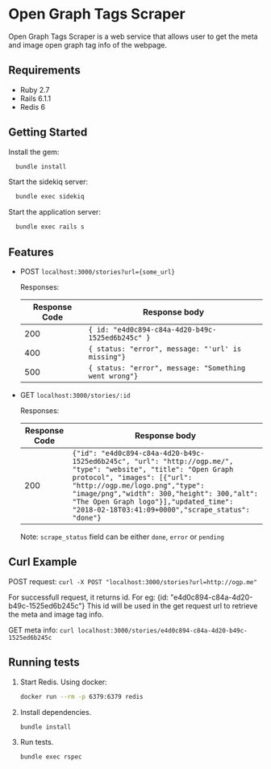 # Open Graph Tags Scraper

Open Graph Tags Scraper is a web service that allows user to get the meta and image open graph tag info of the webpage.

## Requirements

* Ruby 2.7
* Rails 6.1.1
* Redis 6

## Getting Started

Install the gem:

```bash
  bundle install
```

Start the sidekiq server:

```bash
  bundle exec sidekiq
```

Start the application server:

```bash
  bundle exec rails s
```

## Features

* POST `localhost:3000/stories?url={some_url}`

  Responses:

  | Response Code | Response body|
  |---------------|--------------|
  | 200 | `{ id: "e4d0c894-c84a-4d20-b49c-1525ed6b245c" }`|
  | 400 | `{ status: "error", message: "'url' is missing"}`|
  | 500 | `{ status: "error", message: "Something went wrong"}`|

* GET `localhost:3000/stories/:id`

  Responses:

  | Response Code | Response body|
  |---------------|--------------|
  | 200 | `{"id": "e4d0c894-c84a-4d20-b49c-1525ed6b245c", "url": "http://ogp.me/", "type": "website", "title": "Open Graph protocol", "images": [{"url": "http://ogp.me/logo.png","type": "image/png","width": 300,"height": 300,"alt": "The Open Graph logo"}],"updated_time": "2018-02-18T03:41:09+0000","scrape_status": "done"}`|

  Note: 
 `scrape_status` field can be either `done`, `error` or `pending`

## Curl Example

POST request:
`curl -X POST "localhost:3000/stories?url=http://ogp.me"`

For successfull request, it returns id.
For eg: {id: "e4d0c894-c84a-4d20-b49c-1525ed6b245c"}
This id will be used in the get request url to retrieve the meta and image tag info.

GET meta info:
`curl localhost:3000/stories/e4d0c894-c84a-4d20-b49c-1525ed6b245c`

## Running tests
1. Start Redis.
  Using docker: 
   ```bash
   docker run --rm -p 6379:6379 redis
   ```
2. Install dependencies.
   ```bash
   bundle install
   ```
3. Run tests.
   ```bash
   bundle exec rspec
   ```
